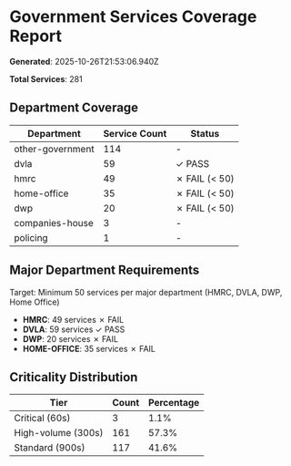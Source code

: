 # Government Services Coverage Report

**Generated**: 2025-10-26T21:53:06.940Z

**Total Services**: 281

## Department Coverage

| Department | Service Count | Status |
|------------|---------------|--------|
| other-government | 114 | - |
| dvla | 59 | ✓ PASS |
| hmrc | 49 | ✗ FAIL (< 50) |
| home-office | 35 | ✗ FAIL (< 50) |
| dwp | 20 | ✗ FAIL (< 50) |
| companies-house | 3 | - |
| policing | 1 | - |

## Major Department Requirements

Target: Minimum 50 services per major department (HMRC, DVLA, DWP, Home Office)

- **HMRC**: 49 services ✗ FAIL
- **DVLA**: 59 services ✓ PASS
- **DWP**: 20 services ✗ FAIL
- **HOME-OFFICE**: 35 services ✗ FAIL

## Criticality Distribution

| Tier | Count | Percentage |
|------|-------|------------|
| Critical (60s) | 3 | 1.1% |
| High-volume (300s) | 161 | 57.3% |
| Standard (900s) | 117 | 41.6% |